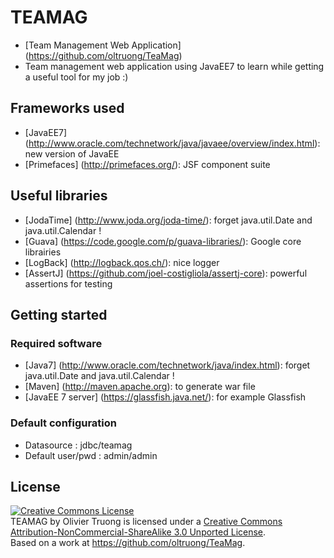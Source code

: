 # TEAMAG
* [Team Management Web Application] (https://github.com/oltruong/TeaMag)
* Team management web application using JavaEE7 to learn while getting a useful tool for my job :)


## Frameworks used

* [JavaEE7] (http://www.oracle.com/technetwork/java/javaee/overview/index.html): new version of JavaEE
* [Primefaces] (http://primefaces.org/): JSF component suite

## Useful libraries

* [JodaTime] (http://www.joda.org/joda-time/): forget java.util.Date and java.util.Calendar !
* [Guava] (https://code.google.com/p/guava-libraries/): Google core librairies
* [LogBack] (http://logback.qos.ch/): nice logger
* [AssertJ] (https://github.com/joel-costigliola/assertj-core): powerful assertions for testing

## Getting started

### Required software

* [Java7] (http://www.oracle.com/technetwork/java/index.html): forget java.util.Date and java.util.Calendar !
* [Maven] (http://maven.apache.org): to generate war file
* [JavaEE 7 server] (https://glassfish.java.net/): for example Glassfish

### Default configuration
* Datasource : jdbc/teamag
* Default user/pwd : admin/admin

## License
<a rel="license" href="http://creativecommons.org/licenses/by-nc-sa/3.0/"><img alt="Creative Commons License" style="border-width:0" src="http://i.creativecommons.org/l/by-nc-sa/3.0/88x31.png" /></a><br /><span xmlns:dct="http://purl.org/dc/terms/" property="dct:title">TEAMAG</span> by <span xmlns:cc="http://creativecommons.org/ns#" property="cc:attributionName">Olivier Truong</span> is licensed under a <a rel="license" href="http://creativecommons.org/licenses/by-nc-sa/3.0/">Creative Commons Attribution-NonCommercial-ShareAlike 3.0 Unported License</a>.<br />Based on a work at <a xmlns:dct="http://purl.org/dc/terms/" href="https://github.com/oltruong/TeaMag" rel="dct:source">https://github.com/oltruong/TeaMag</a>.